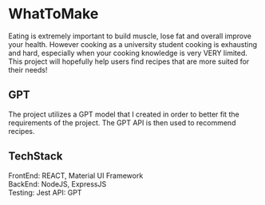 
# WhatToMake

Eating is extremely important to build muscle, lose fat and overall improve your health. However cooking as a university student cooking is exhausting and hard, especially when your cooking knowledge is very VERY limited. This project will hopefully help users find recipes that are more suited for their needs!




## GPT

The project utilizes a GPT model that I created in order to better fit the requirements of the project. The GPT API is then used to recommend recipes.

## TechStack

FrontEnd: REACT, Material UI Framework \
BackEnd: NodeJS, ExpressJS \
Testing: Jest
API: GPT

